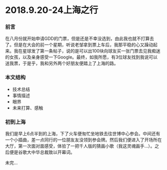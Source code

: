# 2018.9.20-24上海之行
### 前言
在八月份就开始申请GDD的门票，但是还是不幸没选到，由此我也就不打算去了。但是在大会的前一个星期，听说老邹拿到票上车后，我那平稳的心又躁动起来。我在星球发了第一条帖子，说的是可以出100块向球友买一张门票去见我痴迷的女孩，以及亲身感受一下Google。最终，如我所愿，有3位球友找到我说可以送我票，于是乎，我和另外两个好朋友便踏上了上海的路。
### 本文结构
- 技术总结
- 事情描述
- 眼界
- 未来打算、感触  

### 初到上海
我们是早上6点半到的上海，下了火车便匆忙坐地铁去往世博中心参会。中间还有一个小插曲，差一点同行的一位朋友友没领到参会牌。然后我们便进入了开场所在大厅，第一次面对面感受，体验了一把千人版的猜画小歌（我这灵魂画手...）。之后便是谷歌大中华总裁致以开幕词。  
  
未完...